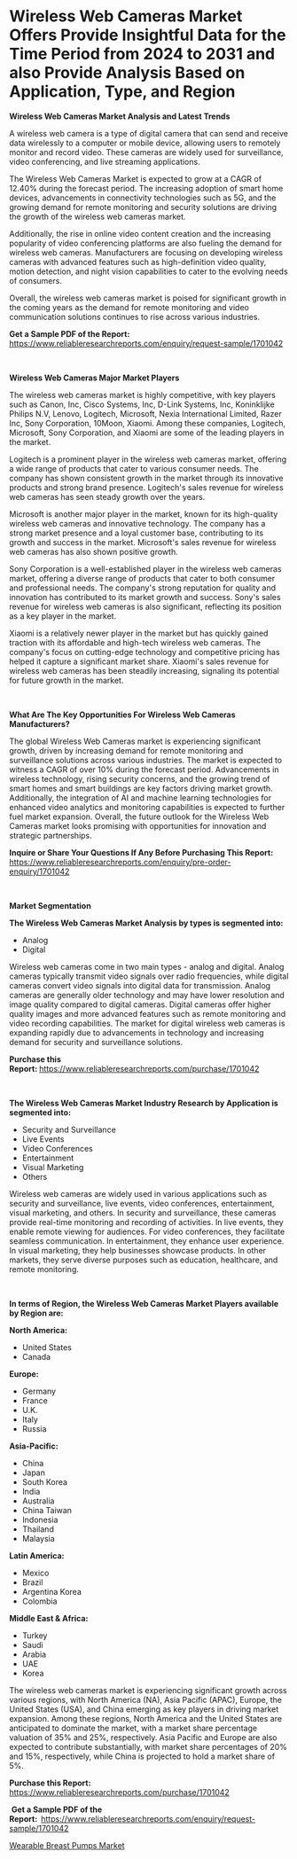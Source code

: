 <p><h1>Wireless Web Cameras Market Offers Provide Insightful Data for the Time Period from 2024 to 2031 and also Provide Analysis Based on Application, Type, and Region</h1></p><p><strong>Wireless Web Cameras Market Analysis and Latest Trends</strong></p>
<p><p>A wireless web camera is a type of digital camera that can send and receive data wirelessly to a computer or mobile device, allowing users to remotely monitor and record video. These cameras are widely used for surveillance, video conferencing, and live streaming applications.</p><p>The Wireless Web Cameras Market is expected to grow at a CAGR of 12.40% during the forecast period. The increasing adoption of smart home devices, advancements in connectivity technologies such as 5G, and the growing demand for remote monitoring and security solutions are driving the growth of the wireless web cameras market.</p><p>Additionally, the rise in online video content creation and the increasing popularity of video conferencing platforms are also fueling the demand for wireless web cameras. Manufacturers are focusing on developing wireless cameras with advanced features such as high-definition video quality, motion detection, and night vision capabilities to cater to the evolving needs of consumers.</p><p>Overall, the wireless web cameras market is poised for significant growth in the coming years as the demand for remote monitoring and video communication solutions continues to rise across various industries.</p></p>
<p><strong>Get a Sample PDF of the Report:&nbsp;</strong> <a href="https://www.reliableresearchreports.com/enquiry/request-sample/1701042">https://www.reliableresearchreports.com/enquiry/request-sample/1701042</a></p>
<p>&nbsp;</p>
<p><strong>Wireless Web Cameras Major Market Players</strong></p>
<p><p>The wireless web cameras market is highly competitive, with key players such as Canon, Inc, Cisco Systems, Inc, D-Link Systems, Inc, Koninklijke Philips N.V, Lenovo, Logitech, Microsoft, Nexia International Limited, Razer Inc, Sony Corporation, 10Moon, Xiaomi. Among these companies, Logitech, Microsoft, Sony Corporation, and Xiaomi are some of the leading players in the market.</p><p>Logitech is a prominent player in the wireless web cameras market, offering a wide range of products that cater to various consumer needs. The company has shown consistent growth in the market through its innovative products and strong brand presence. Logitech's sales revenue for wireless web cameras has seen steady growth over the years.</p><p>Microsoft is another major player in the market, known for its high-quality wireless web cameras and innovative technology. The company has a strong market presence and a loyal customer base, contributing to its growth and success in the market. Microsoft's sales revenue for wireless web cameras has also shown positive growth.</p><p>Sony Corporation is a well-established player in the wireless web cameras market, offering a diverse range of products that cater to both consumer and professional needs. The company's strong reputation for quality and innovation has contributed to its market growth and success. Sony's sales revenue for wireless web cameras is also significant, reflecting its position as a key player in the market.</p><p>Xiaomi is a relatively newer player in the market but has quickly gained traction with its affordable and high-tech wireless web cameras. The company's focus on cutting-edge technology and competitive pricing has helped it capture a significant market share. Xiaomi's sales revenue for wireless web cameras has been steadily increasing, signaling its potential for future growth in the market.</p></p>
<p>&nbsp;</p>
<p><strong>What Are The Key Opportunities For Wireless Web Cameras Manufacturers?</strong></p>
<p><p>The global Wireless Web Cameras market is experiencing significant growth, driven by increasing demand for remote monitoring and surveillance solutions across various industries. The market is expected to witness a CAGR of over 10% during the forecast period. Advancements in wireless technology, rising security concerns, and the growing trend of smart homes and smart buildings are key factors driving market growth. Additionally, the integration of AI and machine learning technologies for enhanced video analytics and monitoring capabilities is expected to further fuel market expansion. Overall, the future outlook for the Wireless Web Cameras market looks promising with opportunities for innovation and strategic partnerships.</p></p>
<p><strong>Inquire or Share Your Questions If Any Before Purchasing This Report:</strong> <a href="https://www.reliableresearchreports.com/enquiry/pre-order-enquiry/1701042">https://www.reliableresearchreports.com/enquiry/pre-order-enquiry/1701042</a></p>
<p>&nbsp;</p>
<p><strong>Market Segmentation</strong></p>
<p><strong>The Wireless Web Cameras Market Analysis by types is segmented into:</strong></p>
<p><ul><li>Analog</li><li>Digital</li></ul></p>
<p><p>Wireless web cameras come in two main types - analog and digital. Analog cameras typically transmit video signals over radio frequencies, while digital cameras convert video signals into digital data for transmission. Analog cameras are generally older technology and may have lower resolution and image quality compared to digital cameras. Digital cameras offer higher quality images and more advanced features such as remote monitoring and video recording capabilities. The market for digital wireless web cameras is expanding rapidly due to advancements in technology and increasing demand for security and surveillance solutions.</p></p>
<p><strong>Purchase this Report:&nbsp;</strong><a href="https://www.reliableresearchreports.com/purchase/1701042">https://www.reliableresearchreports.com/purchase/1701042</a></p>
<p>&nbsp;</p>
<p><strong>The Wireless Web Cameras Market Industry Research by Application is segmented into:</strong></p>
<p><ul><li>Security and Surveillance</li><li>Live Events</li><li>Video Conferences</li><li>Entertainment</li><li>Visual Marketing</li><li>Others</li></ul></p>
<p><p>Wireless web cameras are widely used in various applications such as security and surveillance, live events, video conferences, entertainment, visual marketing, and others. In security and surveillance, these cameras provide real-time monitoring and recording of activities. In live events, they enable remote viewing for audiences. For video conferences, they facilitate seamless communication. In entertainment, they enhance user experience. In visual marketing, they help businesses showcase products. In other markets, they serve diverse purposes such as education, healthcare, and remote monitoring.</p></p>
<p>&nbsp;</p>
<p><strong>In terms of Region, the Wireless Web Cameras Market Players available by Region are:</strong></p>
<p>
    <p> <strong> North America: </strong>
        <ul>
            <li>United States</li>
            <li>Canada</li>
        </ul>
        </p> 
    <p> <strong> Europe: </strong>
        <ul>
            <li>Germany</li>
            <li>France</li>
            <li>U.K.</li>
            <li>Italy</li>
            <li>Russia</li>
        </ul>
        </p> 
    <p> <strong> Asia-Pacific: </strong>
        <ul>
            <li>China</li>
            <li>Japan</li>
            <li>South Korea</li>
            <li>India</li>
            <li>Australia</li>
            <li>China Taiwan</li>
            <li>Indonesia</li>
            <li>Thailand</li>
            <li>Malaysia</li>
        </ul>
        </p> 
    <p> <strong> Latin America: </strong>
        <ul>
            <li>Mexico</li>
            <li>Brazil</li>
            <li>Argentina Korea</li>
            <li>Colombia</li>
        </ul>
        </p> 
    <p> <strong> Middle East & Africa: </strong>
        <ul>
            <li>Turkey</li>
            <li>Saudi</li>
            <li>Arabia</li>
            <li>UAE</li>
            <li>Korea</li>
        </ul>
    </p>
    </p>
<p><p>The wireless web cameras market is experiencing significant growth across various regions, with North America (NA), Asia Pacific (APAC), Europe, the United States (USA), and China emerging as key players in driving market expansion. Among these regions, North America and the United States are anticipated to dominate the market, with a market share percentage valuation of 35% and 25%, respectively. Asia Pacific and Europe are also expected to contribute substantially, with market share percentages of 20% and 15%, respectively, while China is projected to hold a market share of 5%.</p></p>
<p><strong>Purchase this Report: </strong><a href="https://www.reliableresearchreports.com/purchase/1701042">https://www.reliableresearchreports.com/purchase/1701042</a></p>
<p>&nbsp;<strong>Get a Sample PDF of the Report:&nbsp;&nbsp;</strong><a href="https://www.reliableresearchreports.com/enquiry/request-sample/1701042">https://www.reliableresearchreports.com/enquiry/request-sample/1701042</a></p>
<p><strong></strong></p>
<p><p><a href="https://github.com/NorbertYates/Market-Research-Report-List-4/blob/main/wearable-breast-pumps-market.md">Wearable Breast Pumps Market</a></p></p>